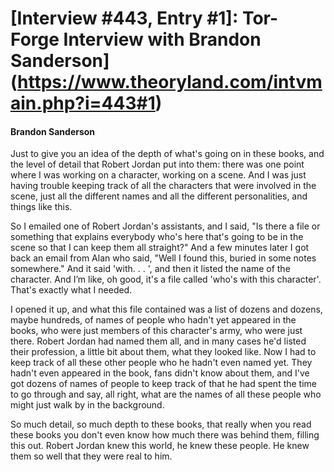 # [Interview #443, Entry #1]: Tor-Forge Interview with Brandon Sanderson](https://www.theoryland.com/intvmain.php?i=443#1)

#### Brandon Sanderson

Just to give you an idea of the depth of what's going on in these books, and the level of detail that Robert Jordan put into them: there was one point where I was working on a character, working on a scene. And I was just having trouble keeping track of all the characters that were involved in the scene, just all the different names and all the different personalities, and things like this.

So I emailed one of Robert Jordan's assistants, and I said, "Is there a file or something that explains everybody who's here that's going to be in the scene so that I can keep them all straight?" And a few minutes later I got back an email from Alan who said, "Well I found this, buried in some notes somewhere." And it said 'with. . . ', and then it listed the name of the character. And I’m like, oh good, it's a file called 'who's with this character'. That's exactly what I needed.

I opened it up, and what this file contained was a list of dozens and dozens, maybe hundreds, of names of people who hadn't yet appeared in the books, who were just members of this character's army, who were just there. Robert Jordan had named them all, and in many cases he'd listed their profession, a little bit about them, what they looked like. Now I had to keep track of all these other people who he hadn't even named yet. They hadn't even appeared in the book, fans didn't know about them, and I've got dozens of names of people to keep track of that he had spent the time to go through and say, all right, what are the names of all these people who might just walk by in the background.

So much detail, so much depth to these books, that really when you read these books you don't even know how much there was behind them, filling this out. Robert Jordan knew this world, he knew these people. He knew them so well that they were real to him.

